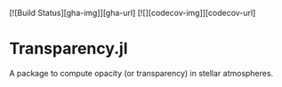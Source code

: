 [![Build Status][gha-img]][gha-url]  [![][codecov-img]][codecov-url]

# Transparency.jl 

A package to compute opacity (or transparency) in stellar atmospheres.
